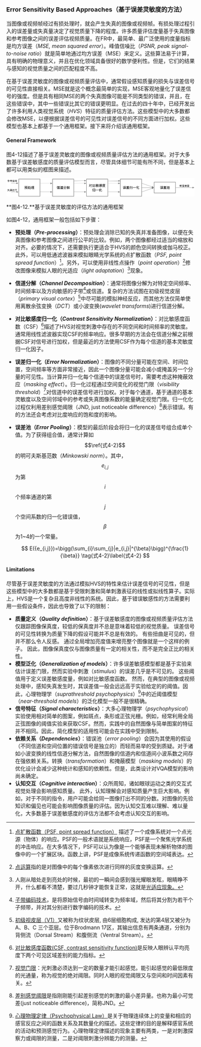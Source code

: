 ### Error Sensitivity Based Approaches（基于误差灵敏度的方法）
当图像或视频帧经过有损处理时，就会产生失真的图像或视频帧。有损处理过程引入的误差量或失真量决定了视觉质量下降的程度。许多质量评估度量基于失真图像和参考图像之间的误差评估视频质量。在FR中，最简单、最广泛使用的度量指标是均方误差（*MSE, mean squared error*）。峰值信噪比（*PSNR, peak signal-to-noise ratio*）就是简单地通过均方误差（MSE）来定义。这些算法易于计算，具有明确的物理意义，并且在优化领域具备很好的数学便利性。但是，它们的结果与感知的视觉质量之间的匹配程度不高。

在基于误差灵敏度的图像或视频质量评估中，通常假设感知质量的损失与误差信号的可见性直接相关。MSE就是这个概念最简单的实现，MSE客观地量化了误差信号的强度。但是具有相同MSE的两个失真图像可能是不同类型的错误，并且，在这些错误中，其中一些错误比其它的错误更明显。在过去的四十年中，已经开发出了许多利用人类视觉系统（*HVS*）特征的质量评估方法。这些模型中的大多数都会修改MSE，以便根据误差信号的可见性对误差信号的不同方面进行加权。这些模型也基本上都基于一个通用框架。接下来将介绍该通用框架。

#### General Framework
图4-12描述了基于误差灵敏度的图像或视频质量评估方法的通用框架。对于大多数基于误差敏感度的质量评估模型而言，尽管具体细节可能有所不同，但是基本上都可以用类似的框图来描述。

![](../images/4_12.png)

**图4-12.**基于误差灵敏度的评估方法的通用框架

如图4-12，通用框架一般包括如下步骤：
* **预处理（*Pre-processing*）**：预处理会消除已知的失真并准备图像，以便在失真图像和参考图像之间进行公平的比较。例如，两个图像都经过适当的缩放和对齐。必要的情况下，还需要执行更适合于HVS的颜色空间转换或伽马校正。此外，可以用低通滤波器来模拟眼睛光学系统的点扩散函数（*PSF,  point spread function*）[^7]。另外，可以使用非线性点操作（*point operation*）[^8]修改图像来模拟人眼的光适应（*light adaptation*）[^9]现象。
* **信道分解（*Channel Decomposition*）**：通常将图像分解为对特定空间频率、时间频率以及方向敏感的子带[^10]或信道。复杂的方法试图在初级视觉皮层（*primary visual cortex*）[^11]中尽可能的模拟神经反应，而其他方法仅简单使用离散余弦变换（*DCT*）或小波变换(*wavelet transforms*)进行信道分解。
* **对比敏感度归一化（*Contrast Sensitivity Normalization*）**：对比敏感度函数（CSF）[^12]描述了HVS对视觉刺激中存在的不同空间和时间频率的灵敏度。通常用线性滤波器实现CSF的频率响应。很多早期的方法会在信道分解之前根据CSF对信号进行加权，但是最近的方法使用CSF作为每个信道的基本灵敏度归一化因子。
* **误差归一化（*Error Normalization*）**：图像的不同分量可能在空间、时间位置，空间频率等方面非常接近，因此一个图像分量可能会减小或掩盖另一个分量的可见性。当计算并归一化每个信道中的误差信号时，需要考虑这种掩蔽效应（*masking effect*）。归一化过程通过空间变化的视觉门限（*visibility threshold*）[^13]对信道中的误差信号进行加权。对于每个通道，基于通道的基本灵敏度以及空间邻域中的参考或失真图像系数的能量确定视觉门限。归一化化过程仅利用差别感觉阈限（JND, just noticeable difference）[^14]表示错误。有的方法还会考虑对比度响应的饱和度的影响。
* **误差池（*Error Pooling*）**：模型的最后阶段会将归一化的误差信号组合成单个值。为了获得组合值，通常计算如$$\ref{式4-2}$$的明可夫斯基范数（*Minkowski norm*）。其中，$$e_{i,j}$$为第$$i$$个频率通道的第$$j$$个空间系数的归一化错误值，$$\beta$$为1~4的一个常量。
 
  $$
  E({e_{i,j}})=\bigg(\sum_{i}\sum_{j}|e_{i,j}|^{\beta}\bigg)^{\frac{1}{\beta}} \tag{式4-2}\label{式4-2}
  $$

#### Limitations
尽管基于误差灵敏度的方法通过模拟HVS的特性来估计误差信号的可见性，但是这些模型中的大多数都是基于受限刺激和简单刺激表征的线性或拟线性算子。实际上，HVS是一个复杂且高度非线性的系统。因此，基于错误敏感性的方法需要利用一些假设条件，因此也导致了以下的限制：

* **质量定义（*Quality definition*）**：基于误差敏感度的图像或视频质量评估方法仅跟踪图像保真度，较低的保真度并不总是意味着较低的视觉质量。 误差信号的可见性转换为质量下降的假设可能并不总是有效的。 有些扭曲是可见的，但并不那么令人反感。 通过全局增加亮度值来增亮整个图像就是一个这样的例子。 因此，图像保真度仅与图像质量有一定的相关性，而不是完全正比的相关性。
* **模型泛化（*Generalization of models*）**：许多误差敏感模型都是基于实验来估计误差门限，然而实验中刺激（*stimulus*）的误差几乎是不可见的。 这些阈值用于定义误差敏感度量，例如对比敏感度函数。 然而，在典型的图像或视频处理中，感知失真发生时，其误差值一般会远远高于实验给定的的阈值。因此，心理物理学（*suprathreshold psychophysics*）[^15]中的近阈值模型（*near-threshold models*）的泛化模型一般不是很精确。
* **信号特征（*Signal characteristics*）**：大多心理物理学（*psychophysical*）实验使用相对简单的图案，例如斑点，条形或正弦光栅。例如，经常利用全局正弦图像的阈值实验来获取CSF。然而，实践中的自然图像与简单图案的特征并不相同。因此，简化模型的适用性可能会在实践中受到限制。
* **依赖关系（*Dependencies*）**：错误池（*error pooling*）会因为其使用的假设（不同信道和空间位置的错误信号是独立的）而轻而易举的受到质疑。对于诸如小波变换的线性信道分解方法，自然图像的信道内和信道间小波系数之间存在强依赖关系。转换（*transformation*）和掩蔽模型（*masking models*）的优化设计会减少这种统计和感知的依赖性。但是，此类设计对VQA模型的影响尚未确定。
* **认知交互（*Cognitive interaction*）**：众所周知，诸如眼球运动之类的交互式视觉处理会影响感知质量。 此外，认知理解会对感知质量产生巨大影响。例如，对于不同的指令，用户可能会给同一图像打出不同的分数。对图像的先验知识和偏见也可能会影响图像质量的评估。因为认知交互难以理解、难以量化，大多数基于误差敏感度的评估方法都不会考虑认知交互的影响。

[^7]: [点扩散函数（PSF, point spread function）](https://blog.csdn.net/qq254612999/article/details/50509793) 描述了一个成像系统对一个点光源（物体）的响应。PSF的一般术语就是系统响应，PSF是一个聚焦光学系统的冲击响应。在大多情况下，PSF可以认为像是一个能够表现未解析物体的图像中的一个扩展区块。函数上讲，PSF是成像系统传递函数的空间域表达。

[^8]: [点运算](https://baike.baidu.com/item/%E5%9B%BE%E5%83%8F%E8%BF%90%E7%AE%97/4857590)指的是对图像中的每个像素依次进行同样的灰度变换运算。

[^9]: 人刚从暗处走到亮处的时候，最初的一瞬间会感到强光耀眼发眩，眼睛睁不开，什么都看不清楚，要过几秒钟才能恢复正常，这就是[光适应现象。](https://baike.baidu.com/item/%E5%85%89%E9%80%82%E5%BA%94%E7%8E%B0%E8%B1%A1/22251703)

[^10]: [子带编码技术](https://baike.baidu.com/item/子带/5920794)，是将原始信号由时间域转变为频率域，然后将其分割为若干个子频带，并对其分别进行数字编码的技术。

[^11]: [初级视皮层（V1）](https://baike.baidu.com/item/初级视皮层/3168345)又被称为纹状皮层, 由6层细胞构成, 发达的第4层又被分为 A、B、C 三个亚层。位于Brodmann 17区，其输出信息有两条通道，分别为背侧流（Dorsal Stream）和腹侧流（Ventral Stream）。

[^12]: [对比敏感度函数(CSF, contrast sensitivity function)](http://dict.youdao.com/w/eng/%E5%AF%B9%E6%AF%94%E6%95%8F%E6%84%9F%E5%BA%A6%E5%87%BD%E6%95%B0/)是反映人眼辨认平均亮度下两个可见区域差别的能力指标。

[^13]: [视觉门限](https://baike.baidu.com/item/%E8%A7%86%E8%A7%89%E9%98%88%E9%99%90/4044716)：光刺激必须达到一定的数量才能引起感觉。能引起感觉的最低限度的光通量，称为视觉的绝对阈限。同时人眼的视觉阈限又与空间和时间因素有关。

[^14]: [差别感觉阈限](https://baike.baidu.com/item/差别感觉阈限/5817313)是指刚刚能引起差别感觉的刺激的最小差异量。也称为最小可觉差(just noticeable difference)，简称JND。

[^15]: [心理物理定律（Psychophysical Law）](https://baike.baidu.com/item/%E5%BF%83%E7%90%86%E7%89%A9%E7%90%86%E5%AE%9A%E5%BE%8B/3245341)是关于物理连续体上的变量和相应的感官反应之间的函数关系及其数量化的描述。这些定律的目的是解释感官系统的活动和预测感觉行为。心理物理定律描述的现象主要有两类，一是对刺激探察力或阈限的测量，二是对阈限刺激分辨能力的测量。
